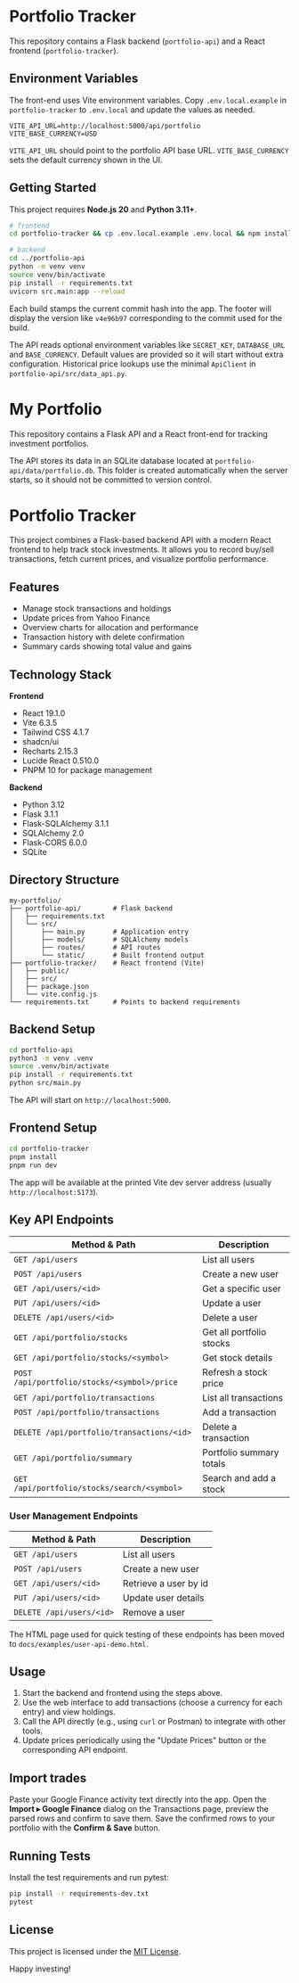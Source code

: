# Portfolio Tracker

This repository contains a Flask backend (`portfolio-api`) and a React frontend (`portfolio-tracker`).

## Environment Variables

The front-end uses Vite environment variables. Copy `.env.local.example` in `portfolio-tracker` to `.env.local` and update the values as needed.

```
VITE_API_URL=http://localhost:5000/api/portfolio
VITE_BASE_CURRENCY=USD
```

`VITE_API_URL` should point to the portfolio API base URL.
`VITE_BASE_CURRENCY` sets the default currency shown in the UI.

## Getting Started

This project requires **Node.js 20** and **Python 3.11+**.

```bash
# frontend
cd portfolio-tracker && cp .env.local.example .env.local && npm install && npm run dev

# backend
cd ../portfolio-api
python -m venv venv
source venv/bin/activate
pip install -r requirements.txt
uvicorn src.main:app --reload
```

Each build stamps the current commit hash into the app. The footer will display
the version like `v4e96b97` corresponding to the commit used for the build.

The API reads optional environment variables like `SECRET_KEY`, `DATABASE_URL` and `BASE_CURRENCY`. Default values are provided so it will start without extra configuration. Historical price lookups use the minimal `ApiClient` in `portfolio-api/src/data_api.py`.

# My Portfolio

This repository contains a Flask API and a React front-end for tracking investment portfolios.

The API stores its data in an SQLite database located at `portfolio-api/data/portfolio.db`. This folder is created automatically when the server starts, so it should not be committed to version control.

# Portfolio Tracker

This project combines a Flask-based backend API with a modern React frontend to help track stock investments. It allows you to record buy/sell transactions, fetch current prices, and visualize portfolio performance.

## Features

- Manage stock transactions and holdings
- Update prices from Yahoo Finance
- Overview charts for allocation and performance
- Transaction history with delete confirmation
- Summary cards showing total value and gains

## Technology Stack

**Frontend**

- React 19.1.0
- Vite 6.3.5
- Tailwind CSS 4.1.7
- shadcn/ui
- Recharts 2.15.3
- Lucide React 0.510.0
- PNPM 10 for package management

**Backend**

- Python 3.12
- Flask 3.1.1
- Flask-SQLAlchemy 3.1.1
- SQLAlchemy 2.0
- Flask-CORS 6.0.0
- SQLite

## Directory Structure

```
my-portfolio/
├── portfolio-api/        # Flask backend
│   ├── requirements.txt
│   └── src/
│       ├── main.py       # Application entry
│       ├── models/       # SQLAlchemy models
│       ├── routes/       # API routes
│       └── static/       # Built frontend output
├── portfolio-tracker/    # React frontend (Vite)
│   ├── public/
│   ├── src/
│   ├── package.json
│   └── vite.config.js
└── requirements.txt      # Points to backend requirements
```

## Backend Setup

```bash
cd portfolio-api
python3 -m venv .venv
source .venv/bin/activate
pip install -r requirements.txt
python src/main.py
```

The API will start on `http://localhost:5000`.

## Frontend Setup

```bash
cd portfolio-tracker
pnpm install
pnpm run dev
```

The app will be available at the printed Vite dev server address (usually `http://localhost:5173`).

## Key API Endpoints

| Method & Path | Description |
|---------------|-------------|
| `GET /api/users` | List all users |
| `POST /api/users` | Create a new user |
| `GET /api/users/<id>` | Get a specific user |
| `PUT /api/users/<id>` | Update a user |
| `DELETE /api/users/<id>` | Delete a user |
| `GET /api/portfolio/stocks` | Get all portfolio stocks |
| `GET /api/portfolio/stocks/<symbol>` | Get stock details |
| `POST /api/portfolio/stocks/<symbol>/price` | Refresh a stock price |
| `GET /api/portfolio/transactions` | List all transactions |
| `POST /api/portfolio/transactions` | Add a transaction |
| `DELETE /api/portfolio/transactions/<id>` | Delete a transaction |
| `GET /api/portfolio/summary` | Portfolio summary totals |
| `GET /api/portfolio/stocks/search/<symbol>` | Search and add a stock |

### User Management Endpoints

| Method & Path | Description |
|---------------|-------------|
| `GET /api/users` | List all users |
| `POST /api/users` | Create a new user |
| `GET /api/users/<id>` | Retrieve a user by id |
| `PUT /api/users/<id>` | Update user details |
| `DELETE /api/users/<id>` | Remove a user |

The HTML page used for quick testing of these endpoints has been moved to
`docs/examples/user-api-demo.html`.

## Usage

1. Start the backend and frontend using the steps above.
2. Use the web interface to add transactions (choose a currency for each entry) and view holdings.
3. Call the API directly (e.g., using `curl` or Postman) to integrate with other tools.
4. Update prices periodically using the "Update Prices" button or the corresponding API endpoint.

## Import trades

Paste your Google Finance activity text directly into the app.
Open the **Import ▸ Google Finance** dialog on the Transactions page, preview the
parsed rows and confirm to save them. Save the confirmed rows to your portfolio
with the **Confirm & Save** button.

## Running Tests

Install the test requirements and run pytest:

```bash
pip install -r requirements-dev.txt
pytest
```

## License

This project is licensed under the [MIT License](LICENSE).

Happy investing!

